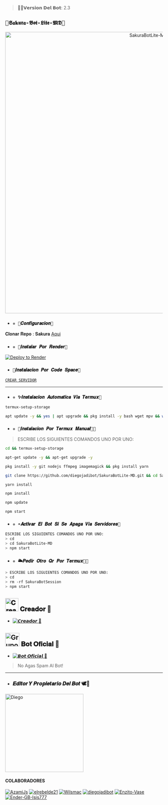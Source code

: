 
>🌹🦋𝗩𝗲𝗿𝘀𝗶𝗼𝗻 𝗗𝗲𝗹 𝗕𝗼𝘁: 2.3

## `🍓𝕾𝖆𝖐𝖚𝖗𝖆-𝕭𝖔𝖙-𝕷𝖎𝖙𝖊-𝕸𝕯🦋` 
<p align="center">
<img src="https://telegra.ph/file/4c711545e712b0b957f6c.jpg" alt="SakuraBotLite-MD" width="900"/>
</p>



- ### `✵ 🦋𝑪𝒐𝒏𝒇𝒊𝒈𝒖𝒓𝒂𝒄𝒊𝒐𝒏🚀`
 𝐂𝐥𝐨𝐧𝐚𝐫 𝐑𝐞𝐩𝐨 : 𝐒𝐚𝐤𝐮𝐫𝐚 [Aqui](https://github.com/diegojadibot/SakuraBotLite-MD/fork)

   
  
- ### `✵ 🐢𝑰𝒏𝒔𝒕𝒂𝒍𝒂𝒓 𝑷𝒐𝒓 𝑹𝒆𝒏𝒅𝒆𝒓🍓`

[![Deploy to Render](https://render.com/images/deploy-to-render-button.svg)](https://dashboard.render.com/blueprint/new?repo=https%3A%2F%2Fgithub.com%2diegojadibot%2FSakuraBotLite-MD) 

- ### `🌺𝑰𝒏𝒔𝒕𝒂𝒍𝒂𝒄𝒊𝒐𝒏 𝑷𝒐𝒓 𝑪𝒐𝒅𝒆 𝑺𝒑𝒂𝒄𝒆🦋`

[`CREAR SERVIDOR`](https://github.com/codespaces/new?skip_quickstart=true&machine=basicLinux32gb&repo=738341999&ref=main&geo=UsEast)
***

- ### `✵ ✨️𝑰𝒏𝒔𝒕𝒂𝒍𝒂𝒄𝒊𝒐𝒏 𝑨𝒖𝒕𝒐𝒎𝒂𝒕𝒊𝒄𝒂 𝑽𝒊𝒂 𝑻𝒆𝒓𝒎𝒖𝒙🦋`
```bash
termux-setup-storage
```

```bash
apt update -y && yes | apt upgrade && pkg install -y bash wget mpv && wget -O - https://raw.githubusercontent.com/diegojadibot/SakuraBotLite-MD/master/sakura.sh | bash
```

- ### `✵ 🌹𝑰𝒏𝒔𝒕𝒂𝒍𝒂𝒄𝒊𝒐𝒏 𝑷𝒐𝒓 𝑻𝒆𝒓𝒎𝒖𝒙 𝑴𝒂𝒏𝒖𝒂𝒍👨‍💻` 
> ESCRIBE LOS SIGUIENTES COMANDOS UNO POR UNO:
```bash
cd && termux-setup-storage
```

```bash
apt-get update -y && apt-get upgrade -y
```

```bash
pkg install -y git nodejs ffmpeg imagemagick && pkg install yarn 
```

```bash
git clone https://github.com/diegojadibot/SakuraBotLite-MD.git && cd SakuraBotLite-MD
```

```bash
yarn install
```

```bash
npm install
```

```bash
npm update
```

```bash
npm start
```

- ### `✵ ☂️𝑨𝒄𝒕𝒊𝒗𝒂𝒓 𝑬𝒍 𝑩𝒐𝒕 𝑺𝒊 𝑺𝒆 𝑨𝒑𝒂𝒈𝒂 𝑽𝒊𝒂 𝑺𝒆𝒓𝒗𝒊𝒅𝒐𝒓𝒆𝒔🦋`
```bash
ESCRIBE LOS SIGUIENTES COMANDOS UNO POR UNO:
> cd 
> cd SakuraBotLite-MD
> npm start
```

- ### `✵ 🌥𝑷𝒆𝒅𝒊𝒓 𝑶𝒕𝒓𝒐 𝑸𝒓 𝑷𝒐𝒓 𝑻𝒆𝒓𝒎𝒖𝒙👨‍💻` 
```bash
> ESCRIBE LOS SIGUIENTES COMANDOS UNO POR UNO:
> cd 
> rm -rf SakuraBotSession
> npm start
```


## <img src="https://i.pinimg.com/originals/19/80/6e/19806e91932e6054965fc83b85241270.gif" alt="𝐂𝐫𝐞𝐚𝐝𝐨𝐫 🍓" width="42" height="42"> 𝐂𝐫𝐞𝐚𝐝𝐨𝐫 🍓

* <a href="https://wa.me/573107133321"><img alt="𝘾𝙧𝙚𝙖𝙙𝙤𝙧 🍓" src="https://img.shields.io/badge/Diego - Creador🍓-25D366?style=for-the-badge&logo=whatsapp&logoColor=white"/></a>

## <img src="https://static.wikia.nocookie.net/nyancat/images/d/d3/Nyan-cat.gif/revision/latest/scale-to-width-down/400?cb=20131231222500&path-prefix=es" alt="Grupo" width="45" height="43"> 𝐁𝐨𝐭 𝐎𝐟𝐢𝐜𝐢𝐚𝐥 🦋

* <a href="https://wa.me/573012436429"><img alt="𝘽𝙤𝙩 𝙊𝙛𝙞𝙘𝙞𝙖𝙡 🍓" src="https://img.shields.io/badge/Bot - Oficial🦋-25D366?style=for-the-badge&logo=whatsapp&logoColor=white"/></a>

> No Agas Spam Al Bot!

---------

- ### 𝑬𝒅𝒊𝒕𝒐𝒓 𝒀 𝑷𝒓𝒐𝒑𝒊𝒆𝒕𝒂𝒓𝒊𝒐 𝑫𝒆𝒍 𝑩𝒐𝒕 🕊️🍓
<a href="https://github.com/diegojadibot"><img src="https://github.com/diegojadibot.png" width="250" height="250" alt="Diego"/></a>

#### COLABORADORES 
[![AzamiJs](https://github.com/AzamiJs.png?size=100)](https://github.com/AzamiJs) [![elrebelde21](https://github.com/elrebelde21.png?size=100)](https://github.com/elrebelde21) [![Wilsmac](https://github.com/Wilsmac.png?size=100)](https://github.com/Wilsmac) [![diegojadibot](https://github.com/diegojadibot.png?size=100)](https://github.com/diegojadibot) [![Enzito-Vase](https://github.com/Enzito-Vase.png?size=100)](https://github.com/Enzito-Vase) [![Ender-GB-Isis777](https://github.com/Ender-GB-Isis777.png?size=100)](https://github.com/Ender-GB-Isis777)